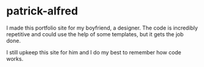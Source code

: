 # patrick-alfred

I made this portfolio site for my boyfriend, a designer. The code is incredibly repetitive and could use the help of some templates, but it gets the job done.

I still upkeep this site for him and I do my best to remember how code works.
